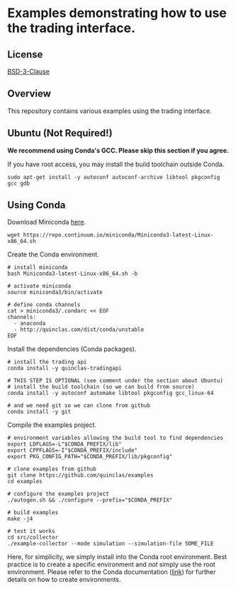 # Examples demonstrating how to use the trading interface.

## License

[BSD-3-Clause](https://opensource.org/licenses/BSD-3-Clause)

## Overview

This repository contains various examples using the trading interface.

## Ubuntu (Not Required!)

**We recommend using Conda's GCC.
Please skip this section if you agree.**

If you have root access, you may install the build toolchain outside Conda.

	sudo apt-get install -y autoconf autoconf-archive libtool pkgconfig gcc gdb

## Using Conda

Download Miniconda [here](https://conda.io/miniconda.html).

	wget https://repo.continuum.io/miniconda/Miniconda3-latest-Linux-x86_64.sh

Create the Conda environment.

	# install miniconda
	bash Miniconda3-latest-Linux-x86_64.sh -b

	# activate miniconda
	source miniconda3/bin/activate

	# define conda channels
	cat > miniconda3/.condarc << EOF
	channels:
	  - anaconda
	  - http://quinclas.com/dist/conda/unstable
	EOF

Install the dependencies (Conda packages).

	# install the trading api
	conda install -y quinclas-tradingapi

	# THIS STEP IS OPTIONAL (see comment under the section about Ubuntu)
	# install the build toolchain (so we can build from source)
	conda install -y autoconf automake libtool pkgconfig gcc_linux-64

	# and we need git so we can clone from github
	conda install -y git

Compile the examples project.

	# environment variables allowing the build tool to find dependencies
	export LDFLAGS=-L"$CONDA_PREFIX/lib"
	export CPPFLAGS=-I"$CONDA_PREFIX/include"
	export PKG_CONFIG_PATH="$CONDA_PREFIX/lib/pkgconfig"

	# clone examples from github
	git clone https://github.com/quinclas/examples
	cd examples

	# configure the examples project
	./autogen.sh && ./configure --prefix="$CONDA_PREFIX"

	# build examples
	make -j4

	# test it works
	cd src/collector
	./example-collector --mode simulation --simulation-file SOME_FILE

Here, for simplicity, we simply install into the Conda root environment.
Best practice is to create a specific environment and *not* simply use the root environment.
Please refer to the Conda documentation ([link](https://conda.io/docs/user-guide/tasks/manage-environments.html)) for further details on how to create environments.
